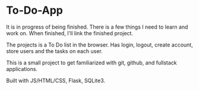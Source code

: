 # To-Do-App

It is in progress of being finished. There is a few things I need to learn and work on. When finished, I'll link the finished project.

The projects is a To Do list in the browser. Has login, logout, create account, store users and the tasks on each user.

This is a small project to get familiarized with git, github, and fullstack applications.

Built with JS/HTML/CSS, Flask, SQLite3.
